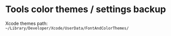 # Tools color themes / settings backup

Xcode themes path: `~/Library/Developer/Xcode/UserData/FontAndColorThemes/`
